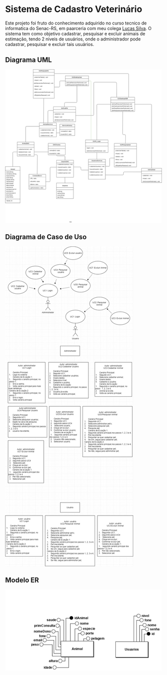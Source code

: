 # Sistema de Cadastro Veterinário

Este projeto foi fruto do conhecimento adquirido no curso tecnico de informatica do Senac-RS, em paarceria com meu colega [Lucas Silva](https://github.com/lucas-matheus-almeida-97). O sistema tem como objetivo cadastrar, pesquisar e excluir animais de estimação, tendo 2 niveis de usuários, onde o administrador pode cadastrar, pesquisar e excluir tais usuários.

## Diagrama UML

![Diagrama UML](https://github.com/CarlosHMoraesLenz/projetoModulo3DoTec/blob/master/Diagrama%20de%20classes.png)

## Diagrama de Caso de Uso

![Diagrama de Caso de Uso](https://github.com/CarlosHMoraesLenz/projetoModulo3DoTec/blob/master/Diagrama%20de%20caso%20de%20uso.jpg)

## Modelo ER

![Modelo ER](https://github.com/CarlosHMoraesLenz/projetoModulo3DoTec/blob/master/Entidade%20Relacionamento%20-%20vet.png)
